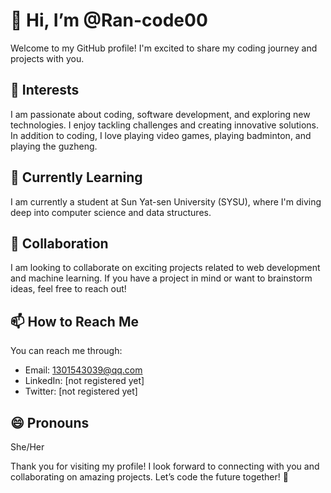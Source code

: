 # 👋 Hi, I’m @Ran-code00

Welcome to my GitHub profile! I'm excited to share my coding journey and projects with you.

## 👀 Interests
I am passionate about coding, software development, and exploring new technologies. I enjoy tackling challenges and creating innovative solutions. In addition to coding, I love playing video games, playing badminton, and playing the guzheng.

## 🌱 Currently Learning
I am currently a student at Sun Yat-sen University (SYSU), where I'm diving deep into computer science and data structures.

## 💞️ Collaboration
I am looking to collaborate on exciting projects related to web development and machine learning. If you have a project in mind or want to brainstorm ideas, feel free to reach out!

## 📫 How to Reach Me
You can reach me through:
- Email: 1301543039@qq.com
- LinkedIn: [not registered yet]
- Twitter: [not registered yet]

## 😄 Pronouns
She/Her

Thank you for visiting my profile! I look forward to connecting with you and collaborating on amazing projects. Let’s code the future together! 🚀
